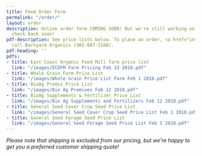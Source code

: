 ```yaml
---
title: Feed Order Form
permalink: "/order/"
layout: order
description: Online order form COMING SOON! But we're still working on this page.  Please
  check back soon!
pdf-description: See price lists below. To place an order, <a href="info@barnyardorganics.com">email</a>   or
  call Barnyard Organics (902-887-3188).
pdf-heading: ''
pdfs:
- title: East Coast Organic Feed Mill farm price list
  link: "/images/ECOFM Farm Pricing Feb 13 2018.pdf"
- title: Whole Grain Farm Price List
  link: "/images/Whole Grain Price List Farm Feb 1 2018.pdf"
- title: BioAg Premix Price List
  link: "/images/Bio Ag Premixes Feb 12 2018.pdf"
- title: BioAg Supplements & Fertilizer Price List
  link: "/images/Bio Ag Supplements and Fertilizers Feb 12 2018.pdf"
- title: General Seed Cover Crop Seed Price List
  link: "/images/General Seed Cover Crop Seed Price List Feb 1 2018.pdf"
- title: General Seed Forage Seed Price List
  link: "/images/General Seed Forage Seed Price List Feb 1 2018.pdf"
---
```

_Please note that shipping is excluded from our pricing, but we’re happy to get you a preferred customer shipping quote!_
